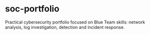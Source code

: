 # soc-portfolio
Practical cybersecurity portfolio focused on Blue Team skills: network analysis, log investigation, detection and incident response.
